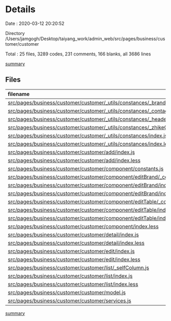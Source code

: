 # Details

Date : 2020-03-12 20:20:52

Directory /Users/jamgogh/Desktop/taiyang_work/admin_web/src/pages/business/customer/customer

Total : 25 files,  3289 codes, 231 comments, 166 blanks, all 3686 lines

[summary](results.md)

## Files
| filename | language | code | comment | blank | total |
| :--- | :--- | ---: | ---: | ---: | ---: |
| [src/pages/business/customer/customer/_utils/constances/_brandCols.js](/src/pages/business/customer/customer/_utils/constances/_brandCols.js) | JavaScript | 109 | 4 | 3 | 116 |
| [src/pages/business/customer/customer/_utils/constances/_contactCols.js](/src/pages/business/customer/customer/_utils/constances/_contactCols.js) | JavaScript | 114 | 9 | 2 | 125 |
| [src/pages/business/customer/customer/_utils/constances/_headerCols.js](/src/pages/business/customer/customer/_utils/constances/_headerCols.js) | JavaScript | 63 | 4 | 2 | 69 |
| [src/pages/business/customer/customer/_utils/constances/_zhikeCols.js](/src/pages/business/customer/customer/_utils/constances/_zhikeCols.js) | JavaScript | 198 | 42 | 3 | 243 |
| [src/pages/business/customer/customer/_utils/constances/index.js](/src/pages/business/customer/customer/_utils/constances/index.js) | JavaScript | 509 | 71 | 6 | 586 |
| [src/pages/business/customer/customer/_utils/constances/index.less](/src/pages/business/customer/customer/_utils/constances/index.less) | Less | 25 | 0 | 1 | 26 |
| [src/pages/business/customer/customer/add/index.js](/src/pages/business/customer/customer/add/index.js) | JavaScript | 144 | 1 | 6 | 151 |
| [src/pages/business/customer/customer/add/index.less](/src/pages/business/customer/customer/add/index.less) | Less | 24 | 0 | 6 | 30 |
| [src/pages/business/customer/customer/component/constants.js](/src/pages/business/customer/customer/component/constants.js) | JavaScript | 219 | 3 | 4 | 226 |
| [src/pages/business/customer/customer/component/editBrand/_contantPerColum.js](/src/pages/business/customer/customer/component/editBrand/_contantPerColum.js) | JavaScript | 60 | 2 | 2 | 64 |
| [src/pages/business/customer/customer/component/editBrand/index.js](/src/pages/business/customer/customer/component/editBrand/index.js) | JavaScript | 141 | 6 | 15 | 162 |
| [src/pages/business/customer/customer/component/editBrand/index.less](/src/pages/business/customer/customer/component/editBrand/index.less) | Less | 5 | 0 | 1 | 6 |
| [src/pages/business/customer/customer/component/editTable/_contantPerColum.js](/src/pages/business/customer/customer/component/editTable/_contantPerColum.js) | JavaScript | 90 | 9 | 2 | 101 |
| [src/pages/business/customer/customer/component/editTable/index.js](/src/pages/business/customer/customer/component/editTable/index.js) | JavaScript | 195 | 3 | 10 | 208 |
| [src/pages/business/customer/customer/component/editTable/index.less](/src/pages/business/customer/customer/component/editTable/index.less) | Less | 5 | 0 | 1 | 6 |
| [src/pages/business/customer/customer/component/index.less](/src/pages/business/customer/customer/component/index.less) | Less | 26 | 0 | 6 | 32 |
| [src/pages/business/customer/customer/detail/index.js](/src/pages/business/customer/customer/detail/index.js) | JavaScript | 439 | 32 | 20 | 491 |
| [src/pages/business/customer/customer/detail/index.less](/src/pages/business/customer/customer/detail/index.less) | Less | 18 | 0 | 1 | 19 |
| [src/pages/business/customer/customer/edit/index.js](/src/pages/business/customer/customer/edit/index.js) | JavaScript | 184 | 2 | 10 | 196 |
| [src/pages/business/customer/customer/edit/index.less](/src/pages/business/customer/customer/edit/index.less) | Less | 24 | 0 | 6 | 30 |
| [src/pages/business/customer/customer/list/_selfColumn.js](/src/pages/business/customer/customer/list/_selfColumn.js) | JavaScript | 71 | 1 | 2 | 74 |
| [src/pages/business/customer/customer/list/index.js](/src/pages/business/customer/customer/list/index.js) | JavaScript | 366 | 2 | 13 | 381 |
| [src/pages/business/customer/customer/list/index.less](/src/pages/business/customer/customer/list/index.less) | Less | 87 | 3 | 22 | 112 |
| [src/pages/business/customer/customer/model.js](/src/pages/business/customer/customer/model.js) | JavaScript | 115 | 10 | 3 | 128 |
| [src/pages/business/customer/customer/services.js](/src/pages/business/customer/customer/services.js) | JavaScript | 58 | 27 | 19 | 104 |

[summary](results.md)